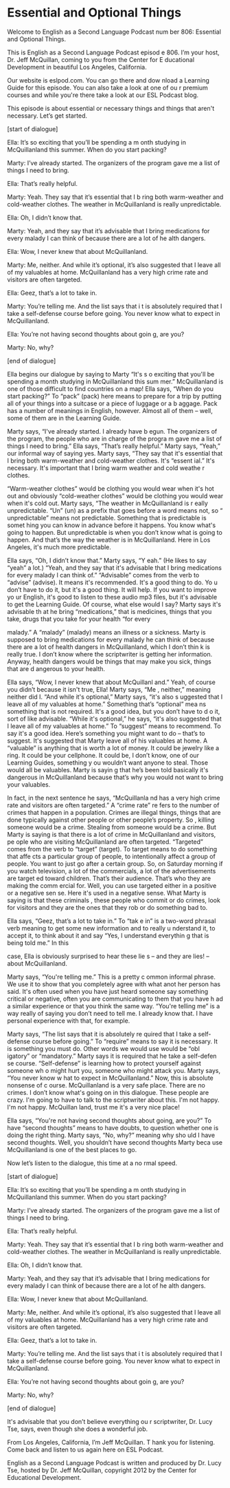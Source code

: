 # Essential and Optional Things

Welcome to English as a Second Language Podcast num ber 806: Essential and Optional Things.

This is English as a Second Language Podcast episod e 806. I’m your host, Dr. Jeff McQuillan, coming to you from the Center for E ducational Development in beautiful Los Angeles, California.

Our website is eslpod.com. You can go there and dow nload a Learning Guide for this episode. You can also take a look at one of ou r premium courses and while you're there take a look at our ESL Podcast blog.

This episode is about essential or necessary things  and things that aren't necessary. Let’s get started.

[start of dialogue]

Ella:  It’s so exciting that you’ll be spending a m onth studying in McQuillanland this summer. When do you start packing?

Marty:  I’ve already started. The organizers of the  program gave me a list of things I need to bring.

Ella:  That’s really helpful.

Marty:  Yeah. They say that it’s essential that I b ring both warm-weather and cold-weather clothes. The weather in McQuillanland is really unpredictable.

Ella:  Oh, I didn’t know that.

Marty:  Yeah, and they say that it’s advisable that  I bring medications for every malady I can think of because there are a lot of he alth dangers.

Ella:  Wow, I never knew that about McQuillanland.

Marty:  Me, neither. And while it’s optional, it’s also suggested that I leave all of my valuables at home. McQuillanland has a very high  crime rate and visitors are often targeted.

Ella:  Geez, that’s a lot to take in.

Marty:  You’re telling me. And the list says that i t is absolutely required that I take a self-defense course before going. You never know what to expect in McQuillanland.

Ella:  You’re not having second thoughts about goin g, are you?

Marty:  No, why?

[end of dialogue]

Ella begins our dialogue by saying to Marty “It's s o exciting that you'll be spending a month studying in McQuillanland this sum mer.” McQuillanland is one of those difficult to find countries on a map! Ella  says, “When do you start packing?” To “pack” (pack) here means to prepare for a trip by putting all of your things into a suitcase or a piece of luggage or a b aggage. Pack has a number of meanings in English, however. Almost all of them – well, some of them are in the Learning Guide.

Marty says, “I've already started. I already have b egun. The organizers of the program, the people who are in charge of the progra m gave me a list of things I need to bring.” Ella says, “That’s really helpful.”   Marty says, “Yeah,” our informal way of saying yes. Marty says, “They say that it's essential that I bring both warm-weather and cold-weather clothes. It's “essent ial.” It's necessary. It's important that I bring warm weather and cold weathe r clothes.

“Warm-weather clothes” would be clothing you would wear when it's hot out and obviously “cold-weather clothes” would be clothing you would wear when it's cold out. Marty says, “The weather in McQuillanland is r eally unpredictable. “Un” (un) as a prefix that goes before a word means not, so “ unpredictable” means not predictable. Something that is predictable is somet hing you can know in advance before it happens. You know what's going to happen.  But unpredictable is when you don’t know what is going to happen. And that’s the way the weather is in McQuillanland. Here in Los Angeles, it's much more predictable.

Ella says, “Oh, I didn’t know that.” Marty says, “Y eah.” (He likes to say “yeah” a lot.) “Yeah, and they say that it's advisable that I bring medications for every malady I can think of.” “Advisable” comes from the verb to “advise” (advise). It means it's recommended. It's a good thing to do. Yo u don’t have to do it, but it's a good thing. It will help. If you want to improve yo ur English, it's good to listen to these audio mp3 files, but it's advisable to get the Learning Guide. Of course, what else would I say? Marty says it's advisable th at he bring “medications,” that is medicines, things that you take, drugs that you take for your health “for every

malady.” A “malady” (malady) means an illness or a sickness. Marty is supposed to bring medications for every malady he can think of because there are a lot of health dangers in McQuillanland, which I don’t thin k is really true. I don’t know where the scriptwriter is getting her information. Anyway, health dangers would be things that may make you sick, things that are d angerous to your health.

Ella says, “Wow, I never knew that about McQuillanl and.” Yeah, of course you didn’t because it isn't true, Ella! Marty says, “Me , neither,” meaning neither did I. “And while it's optional,” Marty says, “it's also s uggested that I leave all of my valuables at home.” Something that’s “optional” mea ns something that is not required. It's a good idea, but you don’t have to d o it, sort of like advisable. “While it's optional,” he says, “it's also suggested that I leave all of my valuables at home.” To “suggest” means to recommend. To say it's  a good idea. Here’s something you might want to do – that’s to suggest.  It's suggested that Marty leave all of his valuables at home. A “valuable” is  anything that is worth a lot of money. It could be jewelry like a ring. It could be  your cellphone. It could be, I don’t know, one of our Learning Guides, something y ou wouldn’t want anyone to steal. Those would all be valuables. Marty is sayin g that he’s been told basically it's dangerous in McQuillanland because that’s why you would not want to bring your valuables.

In fact, in the next sentence he says, “McQuillanla nd has a very high crime rate and visitors are often targeted.” A “crime rate” re fers to the number of crimes that happen in a population. Crimes are illegal things, things that are done typically against other people or other people’s property. So , killing someone would be a crime. Stealing from someone would be a crime. But Marty is saying is that there is a lot of crime in McQuillanland and visitors, pe ople who are visiting McQuillanland are often targeted. “Targeted” comes from the verb to “target” (target). To target means to do something that affe cts a particular group of people, to intentionally affect a group of people. You want to just go after a certain group. So, on Saturday morning if you watch  television, a lot of the commercials, a lot of the advertisements are target ed toward children. That’s their audience. That’s who they are making the comm ercial for. Well, you can use targeted either in a positive or a negative sen se. Here it's used in a negative sense. What Marty is saying is that these criminals , these people who commit or do crimes, look for visitors and they are the ones that they rob or do something bad to.

Ella says, “Geez, that’s a lot to take in.” To “tak e in” is a two-word phrasal verb meaning to get some new information and to really u nderstand it, to accept it, to think about it and say “Yes, I understand everythin g that is being told me.” In this

case, Ella is obviously surprised to hear these lie s – and they are lies! – about McQuillanland.

Marty says, “You're telling me.” This is a pretty c ommon informal phrase. We use it to show that you completely agree with what anot her person has said. It's often used when you have just heard someone say something  critical or negative, often you are communicating to them that you have h ad a similar experience or that you think the same way. “You're telling me” is  a way really of saying you don’t need to tell me. I already know that. I have personal experience with that, for example.

Marty says, “The list says that it is absolutely re quired that I take a self-defense course before going.” To “require” means to say it is necessary. It is something you must do. Other words we would use would be “obl igatory” or “mandatory.” Marty says it is required that he take a self-defen se course. “Self-defense” is learning how to protect yourself against someone wh o might hurt you, someone who might attack you. Marty says, “You never know w hat to expect in McQuillanland.” Now, this is absolute nonsense of c ourse. McQuillanland is a very safe place. There are no crimes. I don’t know what's going on in this dialogue. These people are crazy. I'm going to have  to talk to the scriptwriter about this. I'm not happy. I'm not happy. McQuillan land, trust me it's a very nice place!

Ella says, “You're not having second thoughts about  going, are you?” To have “second thoughts” means to have doubts, to question  whether one is doing the right thing. Marty says, “No, why?” meaning why sho uld I have second thoughts. Well, you shouldn’t have second thoughts Marty beca use McQuillanland is one of the best places to go.

Now let’s listen to the dialogue, this time at a no rmal speed.

[start of dialogue]

Ella:  It’s so exciting that you’ll be spending a m onth studying in McQuillanland this summer. When do you start packing?

Marty:  I’ve already started. The organizers of the  program gave me a list of things I need to bring.

Ella:  That’s really helpful.

Marty:  Yeah. They say that it’s essential that I b ring both warm-weather and cold-weather clothes. The weather in McQuillanland is really unpredictable.

Ella:  Oh, I didn’t know that.

Marty:  Yeah, and they say that it’s advisable that  I bring medications for every malady I can think of because there are a lot of he alth dangers.

Ella:  Wow, I never knew that about McQuillanland.

Marty:  Me, neither. And while it’s optional, it’s also suggested that I leave all of my valuables at home. McQuillanland has a very high  crime rate and visitors are often targeted.

Ella:  Geez, that’s a lot to take in.

Marty:  You’re telling me. And the list says that i t is absolutely required that I take a self-defense course before going. You never know what to expect in McQuillanland.

Ella:  You’re not having second thoughts about goin g, are you?

Marty:  No, why?

[end of dialogue]

It's advisable that you don’t believe everything ou r scriptwriter, Dr. Lucy Tse, says, even though she does a wonderful job.

From Los Angeles, California, I’m Jeff McQuillan. T hank you for listening. Come back and listen to us again here on ESL Podcast.

English as a Second Language Podcast is written and  produced by Dr. Lucy Tse, hosted by Dr. Jeff McQuillan, copyright 2012 by the  Center for Educational Development.

